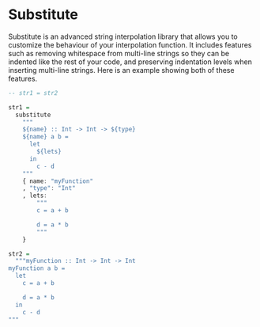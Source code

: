 # Substitute

Substitute is an advanced string interpolation library that allows you to customize the behaviour of your interpolation function. It includes features such as removing whitespace from multi-line strings so they can be indented like the rest of your code, and preserving indentation levels when inserting multi-line strings. Here is an example showing both of these features.
```purescript
-- str1 = str2

str1 =
  substitute
    """
    ${name} :: Int -> Int -> ${type}
    ${name} a b =
      let
        ${lets}
      in
        c - d
    """
    { name: "myFunction"
    , "type": "Int"
    , lets:
        """
        c = a + b

        d = a * b
        """
    }

str2 =
  """myFunction :: Int -> Int -> Int
myFunction a b =
  let
    c = a + b

    d = a * b
  in
    c - d
"""
```
